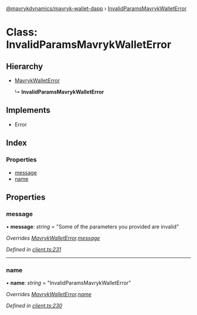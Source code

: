 [@mavrykdynamics/mavryk-wallet-dapp](../README.md) › [InvalidParamsMavrykWalletError](invalidparamsmavrykwalleterror.md)

# Class: InvalidParamsMavrykWalletError

## Hierarchy

* [MavrykWalletError](mavrykwalleterror.md)

  ↳ **InvalidParamsMavrykWalletError**

## Implements

* Error

## Index

### Properties

* [message](invalidparamsmavrykwalleterror.md#message)
* [name](invalidparamsmavrykwalleterror.md#name)

## Properties

###  message

• **message**: *string* = "Some of the parameters you provided are invalid"

*Overrides [MavrykWalletError](mavrykwalleterror.md).[message](mavrykwalleterror.md#message)*

*Defined in [client.ts:231](https://github.com/mavryk-network/mavryk-wallet-dapp/blob/0871fa5/src/client.ts#L231)*

___

###  name

• **name**: *string* = "InvalidParamsMavrykWalletError"

*Overrides [MavrykWalletError](mavrykwalleterror.md).[name](mavrykwalleterror.md#name)*

*Defined in [client.ts:230](https://github.com/mavryk-network/mavryk-wallet-dapp/blob/0871fa5/src/client.ts#L230)*
